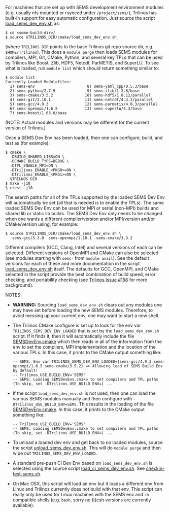 For machines that are set up with SEMS development environment modules (e.g. usually nfs mounted or rsynced under `/project/sems/`), Trilinos has built-in support for easy automatic configuration.  Just source the script [load_sems_dev_env.sh](https://github.com/trilinos/Trilinos/blob/develop/cmake/load_sems_dev_env.sh) as:

```
$ cd <some-build-dir>/
$ source $TRILINOS_DIR/cmake/load_sems_dev_env.sh
``` 

(where `TRILINOS_DIR` points to the base Trilinos git repo source dir, e.g. `$HOME/Trilinos`).  This does a `module purge` then loads SEMS modules for compilers, MPI, Git, CMake, Python, and several key TPLs that can be used by Trilinos like Boost, Zlib, HDF5, Netcdf, ParMETIS, and SuperLU.  To see what is loaded, run `module list` which should return something similar to:

```
$ module list
Currently Loaded Modulefiles:                                                                      
  1) sems-env                       8) sems-yaml_cpp/0.5.3/base                                    
  2) sems-python/2.7.9              9) sems-zlib/1.2.8/base                                        
  3) sems-cmake/3.5.2              10) sems-hdf5/1.8.12/parallel                                   
  4) sems-git/2.10.1               11) sems-netcdf/4.3.2/parallel                                  
  5) sems-gcc/4.9.3                12) sems-parmetis/4.0.3/parallel                                
  6) sems-openmpi/1.6.5            13) sems-superlu/4.3/base                                       
  7) sems-boost/1.63.0/base                                                                        
```

(NOTE: Actual modules and versions may be different for the current version of Trilinos.)

Once a SEMS Dev Env has been loaded, then one can configure, build, and test as (for example):

```
$ cmake \
  -DBUILD_SHARED_LIBS=ON \
  -DCMAKE_BUILD_TYPE=DEBUG \
  -DTPL_ENABLE_MPI=ON \
  -DTrilinos_ENABLE_<PKG0>=ON \
  -DTrilinos_ENABLE_<PKG1>=ON \
  $TRILNOS_DIR
$ make -j10
$ ctest -j10
 ```

The search paths for all of the TPLs supported by the loaded SEMS Dev Env will automatically be set (all that is needed is to enable the TPLs).  The same loaded SEMS Dev Env can be used for MPI or serial (non-MPI) builds and shared lib or static lib builds.  The SEMS Dev Env only needs to be changed when one wants a different compiler/version and/or MPI/version and/or CMake/version using, for example:

```
$ source $TRILINOS_DIR/cmake/load_sems_dev_env.sh \
   sems-gcc/5.3.0  sems-openmpi/1.10.1  sems-cmake/3.3.2
```

Different compilers (GCC, Clang, Intel) and several versions of each can be selected.  Different versions of OpenMPI and CMake can also be selected (see modules starting with `sems-` from `module avail`).  See the default versions for each of these and more documentation in the script [load_sems_dev_env.sh](https://github.com/trilinos/Trilinos/blob/develop/cmake/load_sems_dev_env.sh) itself.  The defaults for GCC, OpenMPI, and CMake selected in the script provide the best combination of build speed, error checking, and portability checking (see [Trilinos Issue #158](https://github.com/trilinos/Trilinos/issues/158) for more background).

NOTES:

* **WARNING:** Sourcing `load_sems_dev_env.sh` clears out any modules one may have set before loading the new SEMS modules.  Therefore, to avoid messing up your current env, one may want to start a new shell.

* The Trilinos CMake configure is set up to look for the env var `TRILINOS_SEMS_DEV_ENV_LOADED` that is set by the `load_sems_dev_env.sh` script.  If it finds it, then it will automatically include the file [SEMSDevEnv.cmake](https://github.com/trilinos/Trilinos/blob/develop/cmake/std/sems/SEMSDevEnv.cmake) which then reads in all of the information from the env to set the compilers, MPI implementation and the location of the various TPLs.  In this case, it prints to the CMake output something like:
  ```
  -- SEMS: Env var TRILINOS_SEMS_DEV_ENV_LOADED={sems-gcc/4.9.3 sems-openmpi/1.6.5 sems-cmake/3.5.2} => Allowing load of SEMS Build Env by default!
  -- Trilinos_USE_BUILD_ENV='SEMS'
  -- SEMS: Loading SEMSDevEnv.cmake to set compilers and TPL paths (To skip, set -DTrilinos_USE_BUILD_ENV=) ...
  ```

* If the script `load_sems_dev_env.sh` is not used, then one can load the various SEMS modules manually and then configure with `-DTrilinos_USE_BUILD_ENV=SEMS`.  This results in the loading of the file [SEMSDevEnv.cmake](https://github.com/trilinos/Trilinos/blob/develop/cmake/std/sems/SEMSDevEnv.cmake).  In this case, it prints to the CMake output something like:
  ```
  -- Trilinos_USE_BUILD_ENV='SEMS'
  -- SEMS: Loading SEMSDevEnv.cmake to set compilers and TPL paths (To skip, set -DTrilinos_USE_BUILD_ENV=) ...
  ```

* To unload a loaded dev env and get back to no loaded modules, source the script [unload_sems_dev_env.sh](https://github.com/trilinos/Trilinos/blob/develop/cmake/unload_sems_dev_env.sh).  This will do `module purge` and then wipe out `TRILINOS_SEMS_DEV_ENV_LOADED`.

<a name="load_ci_sems_dev_env.sh"/>

* A standard pre-push CI Dev Env  based on `load_sems_dev_env.sh` is selected using the source script [load_ci_sems_dev_env.sh](https://github.com/trilinos/Trilinos/blob/develop/cmake/load_ci_sems_dev_env.sh).  See [checkin-test-sems.sh](https://github.com/trilinos/Trilinos/wiki/Policies-%7C-Safe-Checkin-Testing).

* On Mac OSX, this script will load an env but it loads a different env from Linux and Trilinos currently does not build with that env.  This script can really only be used for Linux machines with the SEMS env and `sh` compatible shells (e.g. `bash`, sorry no (t)csh versions are currently available).